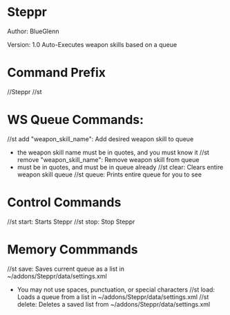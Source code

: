# Steppr
Author: BlueGlenn

Version: 1.0
Auto-Executes weapon skills based on a queue

# Command Prefix
//Steppr
//st

# WS Queue Commands:
//st add "weapon_skill_name": Add desired weapon skill to queue
  - the weapon skill name must be in quotes, and you must know it
//st remove "weapon_skill_name": Remove weapon skill from queue
  - must be in quotes, and must be in queue already
//st clear: Clears entire weapon skill queue
//st queue: Prints entire queue for you to see

# Control Commands
//st start: Starts Steppr
//st stop: Stop Steppr

# Memory Commmands
//st save: Saves current queue as a list in ~/addons/Steppr/data/settings.xml
  - You may not use spaces, punctuation, or special characters
//st load: Loads a queue from a list in ~/addons/Steppr/data/settings.xml
//st delete: Deletes a saved list from ~/addons/Steppr/data/settings.xml